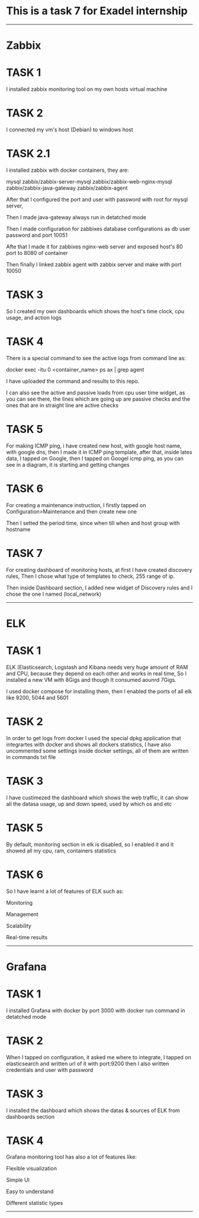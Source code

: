 <h1><b>This is a task 7 for Exadel internship</h1></b>

<hr>

<h1><b>Zabbix</b></h1>

<h1>TASK 1</h1>

I installed zabbix monitoring tool on my own hosts virtual machine

<h1>TASK 2</h1>

I connected my vm's host (Debian) to windows host

<h1>TASK 2.1</h1>

I installed zabbix with docker containers, they are:

 mysql
 zabbix/zabbix-server-mysql
 zabbix/zabbix-web-nginx-mysql
 zabbix/zabbix-java-gateway
 zabbix/zabbix-agent

After that I configured the port and user with password with root for mysql server,

Then I made java-gateway always run in detatched mode

Then I made configuration for zabbixes database configurations as db user password and port 10051

Afte that I made it for zabbixes nginx-web server and exposed host's 80 port to 8080 of container

Then finally I linked zabbix agent with zabbix server and make with port 10050
<h1>TASK 3</h1>

So I created my own dashboards which shows the host's time clock, cpu usage, and action logs

<h1>TASK 4</h1>

There is a special command to see the active logs from command line as:

docker exec -itu 0 <container_name> ps ax | grep agent

I have uploaded the command and results to this repo.

I can also see the active and passive loads from cpu user time widget, as you can see there, the lines which are going up are passive checks and the ones that are in straight line are active checks

<h1>TASK 5</h1>

For making ICMP ping, i have created new host, with google host name, with google dns, then I made it in ICMP ping template, after that, inside lates data, I tapped on Google, then I tapped on Googel icmp ping, as you can see in a diagram, it is starting and getting changes

<h1>TASK 6</h1>

For creating a maintenance instruction, I firstly tapped on Configuration>Maintenance and then create new one

Then I setted the period time, since when till when and host group with hostname

<h1>TASK 7</h1>

For creating dashboard of monitoring hosts, at first I have created discovery rules, Then I chose what type of templates to check, 255 range of ip.

Then inside Dashboard section, I added new widget of Discovery rules and I chose the one I named (local_network)

<hr>

<h1><b>ELK</b></h1>

<h1>TASK 1</h1>

ELK (Elasticsearch, Logstash and Kibana needs very huge amount of RAM and CPU, because they depend on each other and works in real time, So I installed a new VM with 8Gigs and though It consumed aounrd 7Gigs.

I used docker compose for installing them, then I enabled the ports of all elk like 9200, 5044 and 5601

<h1>TASK 2</h1>

In order to get logs from docker I used the special dpkg application that integrartes with docker and shows all dockers statistics, I have also uncommented some settings inside docker settings, all of them are written in commands txt file

<h1>TASK 3</h1>

I have custimezed the dashboard which shows the web traffic, it can show all the datasa usage, up and down speed, used by which os and etc
 
<h1>TASK 5</h1>

By default, monitoring section in elk is disabled, so I enabled it and it showed all my cpu, ram, containers statistics

 
<h1>TASK 6</h1>

So I have learnt a lot of features of ELK such as:

Monitoring

Management

Scalability

Real-time results

<hr>

<h1><b>Grafana</b></h1>

<h1>TASK 1</h1>
 
I installed Grafana with docker by port 3000 with docker run command in detatched mode

<h1>TASK 2</h1>
 
When I tapped on configuration, it asked me where to integrate, I tapped on elasticsearch and written url of it with port:9200 then I also written credentials and user with password

<h1>TASK 3</h1>
 
I installed the dashboard which shows the datas & sources of ELK from dashboards section

<h1>TASK 4</h1>

Grafana monitoring tool has also a lot of features like:

Flexible visualization

Simple UI

Easy to understand

Different statistic types

<hr>


